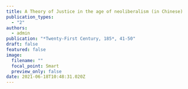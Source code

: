 ```yaml
---
title: A Theory of Justice in the age of neoliberalism (in Chinese)
publication_types:
  - "2"
authors:
  - admin
publication: "*Twenty-First Century, 185*, 41-50"
draft: false
featured: false
image:
  filename: ""
  focal_point: Smart
  preview_only: false
date: 2021-06-18T10:48:31.020Z
---
```

